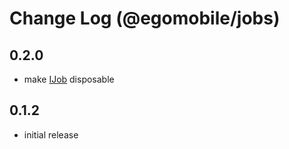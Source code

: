 # Change Log (@egomobile/jobs)

## 0.2.0

- make [IJob](https://egomobile.github.io/node-jobs/interfaces/IJob.html)
  disposable

## 0.1.2

- initial release
